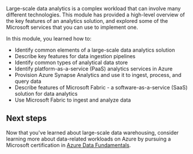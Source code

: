 Large-scale data analytics is a complex workload that can involve many different technologies. This module has provided a high-level overview of the key features of an analytics solution, and explored some of the Microsoft services that you can use to implement one.

In this module, you learned how to:

- Identify common elements of a large-scale data analytics solution
- Describe key features for data ingestion pipelines
- Identify common types of analytical data store
- Identify platform-as-a-service (PaaS) analytics services in Azure
- Provision Azure Synapse Analytics and use it to ingest, process, and query data
- Describe features of Microsoft Fabric - a software-as-a-service (SaaS) solution for data analytics
- Use Microsoft Fabric to ingest and analyze data

## Next steps

Now that you've learned about large-scale data warehousing, consider learning more about data-related workloads on Azure by pursuing a Microsoft certification in [Azure Data Fundamentals](/certifications/azure-data-fundamentals/).
